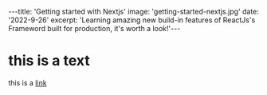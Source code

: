 ---title: 'Getting started with Nextjs'
image: 'getting-started-nextjs.jpg'
date: '2022-9-26'
excerpt: 'Learning amazing new build-in features of ReactJs's Frameword built for production, it's worth a look!'---

# this is a text

this is a [link]('google.com')
